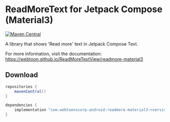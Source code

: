 # ReadMoreText for Jetpack Compose (Material3)

[![Maven Central](https://img.shields.io/maven-central/v/com.webtoonscorp.android/readmore-material3)](https://search.maven.org/search?q=g:com.webtoonscorp.android)

A library that shows 'Read more' text in Jetpack Compose Text.

For more information, visit the documentation: https://webtoon.github.io/ReadMoreTextView/readmore-material3

## Download

```groovy
repositories {
    mavenCentral()
}

dependencies {
    implementation "com.webtoonscorp.android:readmore-material3:<version>"
}
```
